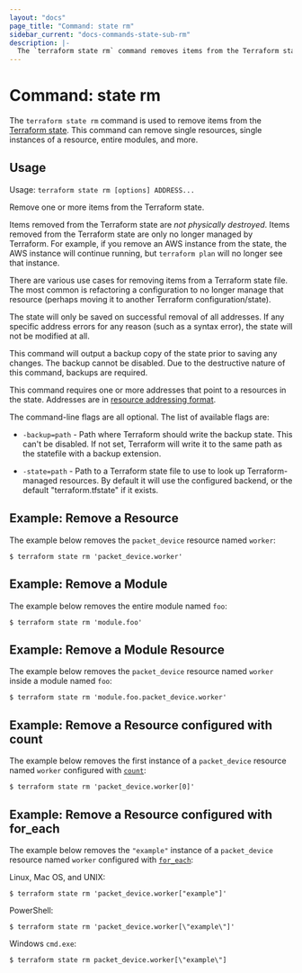 ```yaml
---
layout: "docs"
page_title: "Command: state rm"
sidebar_current: "docs-commands-state-sub-rm"
description: |-
  The `terraform state rm` command removes items from the Terraform state.
---
```


# Command: state rm

The `terraform state rm` command is used to remove items from the
[Terraform state](/docs/state/index.html). This command can remove
single resources, single instances of a resource, entire modules,
and more.

## Usage

Usage: `terraform state rm [options] ADDRESS...`

Remove one or more items from the Terraform state.

Items removed from the Terraform state are _not physically destroyed_.
Items removed from the Terraform state are only no longer managed by
Terraform. For example, if you remove an AWS instance from the state, the AWS
instance will continue running, but `terraform plan` will no longer see that
instance.

There are various use cases for removing items from a Terraform state
file. The most common is refactoring a configuration to no longer manage
that resource (perhaps moving it to another Terraform configuration/state).

The state will only be saved on successful removal of all addresses.
If any specific address errors for any reason (such as a syntax error),
the state will not be modified at all.

This command will output a backup copy of the state prior to saving any
changes. The backup cannot be disabled. Due to the destructive nature
of this command, backups are required.

This command requires one or more addresses that point to a resources in the
state. Addresses are
in [resource addressing format](/docs/commands/state/addressing.html).

The command-line flags are all optional. The list of available flags are:

* `-backup=path` - Path where Terraform should write the backup state. This
  can't be disabled. If not set, Terraform will write it to the same path as
  the statefile with a backup extension.

* `-state=path` - Path to a Terraform state file to use to look up
  Terraform-managed resources. By default it will use the configured backend,
  or the default "terraform.tfstate" if it exists.

## Example: Remove a Resource

The example below removes the `packet_device` resource named `worker`:

```shell
$ terraform state rm 'packet_device.worker'
```

## Example: Remove a Module

The example below removes the entire module named `foo`:

```shell
$ terraform state rm 'module.foo'
```

## Example: Remove a Module Resource

The example below removes the `packet_device` resource named `worker` inside a module named `foo`:

```shell
$ terraform state rm 'module.foo.packet_device.worker'
```

## Example: Remove a Resource configured with count

The example below removes the first instance of a `packet_device` resource named `worker` configured with
[`count`](/docs/configuration/meta-arguments/count.html):

```shell
$ terraform state rm 'packet_device.worker[0]'
```

## Example: Remove a Resource configured with for_each

The example below removes the `"example"` instance of a `packet_device` resource named `worker` configured with
[`for_each`](/docs/configuration/meta-arguments/for_each.html):

Linux, Mac OS, and UNIX:

```shell
$ terraform state rm 'packet_device.worker["example"]'
```

PowerShell:

```shell
$ terraform state rm 'packet_device.worker[\"example\"]'
```

Windows `cmd.exe`:

```shell
$ terraform state rm packet_device.worker[\"example\"]
```
